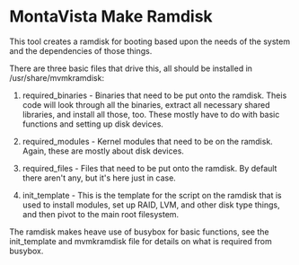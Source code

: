 # MontaVista Make Ramdisk

This tool creates a ramdisk for booting based upon the needs of the
system and the dependencies of those things.

There are three basic files that drive this, all should be installed
in /usr/share/mvmkramdisk:

1. required_binaries - Binaries that need to be put onto the ramdisk.
   Theis code will look through all the binaries, extract all
   necessary shared libraries, and install all those, too.  These
   mostly have to do with basic functions and setting up disk devices.
   
2. required_modules - Kernel modules that need to be on the ramdisk.
   Again, these are mostly about disk devices.

3. required_files - Files that need to be put onto the ramdisk.  By
   default there aren't any, but it's here just in case.
   
4. init_template - This is the template for the script on the ramdisk
   that is used to install modules, set up RAID, LVM, and other disk
   type things, and then pivot to the main root filesystem.

The ramdisk makes heave use of busybox for basic functions, see the
init_template and mvmkramdisk file for details on what is required
from busybox.
